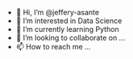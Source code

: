 - 👋 Hi, I’m @jeffery-asante
- 👀 I’m interested in Data Science
- 🌱 I’m currently learning Python
- 💞️ I’m looking to collaborate on ...
- 📫 How to reach me ...

<!---
jeffery-asante/jeffery-asante is a ✨ special ✨ repository because its `README.md` (this file) appears on your GitHub profile.
You can click the Preview link to take a look at your changes.
--->
